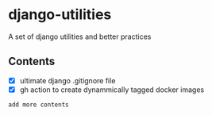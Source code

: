 # django-utilities
A set of django utilities and better practices

## Contents

- [x] ultimate django .gitignore file
- [x] gh action to create dynammically tagged docker images

`add more contents`
